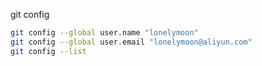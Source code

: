 git config

```bash
git config --global user.name "lonelymoon"
git config --global user.email "lonelymoon@aliyun.com"
git config --list
```

